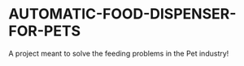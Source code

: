 # AUTOMATIC-FOOD-DISPENSER-FOR-PETS
A project meant to solve the feeding problems in the Pet industry!

